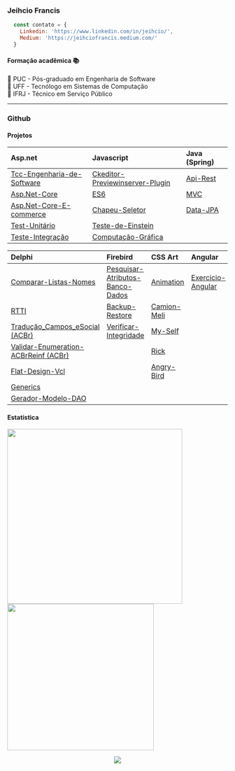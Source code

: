 ### Jeihcio Francis

```js
  const contato = {
    Linkedin: 'https://www.linkedin.com/in/jeihcio/',
    Medium: 'https://jeihciofrancis.medium.com/'
  }
```

#### Formação acadêmica :books:

:closed_book: PUC - Pós-graduado em Engenharia de Software <br/>
:orange_book: UFF - Tecnólogo em Sistemas de Computação<br/>
:ledger: IFRJ - Técnico em Serviço Público

---

### Github

#### Projetos

| Asp.net | Javascript | Java (Spring) |
| :--- | :--- | :--- | 
| [Tcc-Engenharia-de-Software](https://github.com/jeihcio/tcc-engenharia-de-software) | [Ckeditor-Previewinserver-Plugin](https://github.com/jeihcio/ckeditor-previewinserver-plugin) | [Api-Rest](https://github.com/jeihcio/exercicio-spring-api-rest) |
| [Asp.Net-Core](https://github.com/jeihcio/exercicio-asp.net-core) | [ES6](https://github.com/jeihcio/exercicio-es6) | [MVC](https://github.com/jeihcio/exercicio-spring-mvc) |
| [Asp.Net-Core-E-commerce](https://github.com/jeihcio/exercicio-asp.net-core-e-commerce) | [Chapeu-Seletor](https://github.com/jeihcio/Chapeu-Seletor) | [Data-JPA](https://github.com/jeihcio/exercicio-Spring-Data-JPA) |
| [Test-Unitário](https://github.com/jeihcio/exercicio-test-unitario-csharp) | [Teste-de-Einstein](https://github.com/jeihcio/Teste-de-Einstein) | |
| [Teste-Integração](https://github.com/jeihcio/exercicio-teste-integracao) | [Computação-Gráfica](https://github.com/jeihcio/Computacao-Grafica) | |

| Delphi | Firebird | CSS Art | Angular |
| :--- | :--- | :--- | :--- |
| [Comparar-Listas-Nomes](https://github.com/jeihcio/comparar-listas-nomes) | [Pesquisar-Atributos-Banco-Dados](https://github.com/jeihcio/Pesquisar-Atributos-Banco-Dados-Firebird) | [Animation](https://github.com/jeihcio/animation-with-css) | [Exercicio-Angular](https://github.com/jeihcio/exercicio-angular) |
| [RTTI](https://github.com/jeihcio/rtti-delphi) | [Backup-Restore](https://github.com/jeihcio/backup-restore-firebird) | [Camion-Meli](https://github.com/jeihcio/camion-meli-css) | |
| [Tradução_Campos_eSocial (ACBr)](https://github.com/jeihcio/traducao_campos_esocial) | [Verificar-Integridade](https://github.com/jeihcio/verificar-integridade-banco-firebird) | [My-Self](https://github.com/jeihcio/my-self-css) | |
| [Validar-Enumeration-ACBrReinf (ACBr)](https://github.com/jeihcio/Validar-Enumeration-ACBrReinf) | | [Rick](https://github.com/jeihcio/rick-css) | |
| [Flat-Design-Vcl](https://github.com/jeihcio/flat-design-vcl-delphi) | | [Angry-Bird](https://github.com/jeihcio/angry-bird) | |
| [Generics](https://github.com/jeihcio/Exercicio-de-Generics) | | |
| [Gerador-Modelo-DAO](https://github.com/jeihcio/gerador-modelo-DAO) | | |

#### Estatística

<div>
  <img src='https://github-readme-stats.vercel.app/api?username=jeihcio&show_icons=true&theme=dark' width="400px"/>
  <img src='https://github-readme-stats.vercel.app/api/top-langs/?username=jeihcio&layout=compact&theme=dark' width="335px"/></td>
</div>

<p align="center">
  <img src="https://badges.pufler.dev/visits/jeihcio/jeihcio?logo=GitHub&label=Visits&color=success&logoColor=white&style=flat-square"/>
</p>
